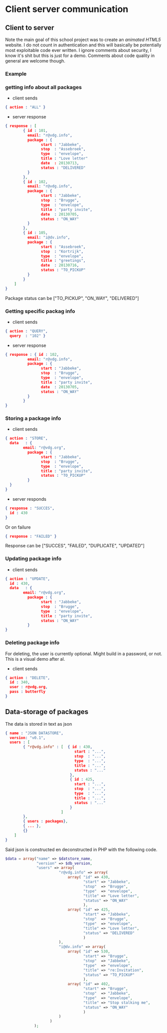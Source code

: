 
# Client server communication

## Client to server

Note the main goal of this school project was to create an *animated HTML5* website. I do not count in authentication and this will basically be potentially most exploitable code ever written. I ignore comments about security, I know it's shit but this is just for a demo. Comments about code quality in general are welcome though.

### Example

### getting info about all packages

- client sends

```json
{ action : "ALL" }
```

- server response

```json
{ response : [
		{ id : 101,
		  email: "r@vdg.info",
		  package : {
				start : "Jabbeke",
				stop  : "Assebroek",
				type  : "envelope",
				title : "Love letter"
				date  : 20130713,
				status : "DELIVERED"
		  }
		},
		{ id : 102,
		  email: "r@vdg.info",
		  package : {
				start : "Jabbeke",
				stop  : "Brugge",
				type  : "envelope",
				title : "party invite",
				date  : 20130705,
				status : "ON_WAY"
		  }
		},
		{ id : 105,
		  email: "i@dv.info",
		  package : {
				start : "Assebroek",
				stop  : "Kortrijk",
				type  : "envelope",
				title : "greetings",
				date  : 20130716,
				status : "TO_PICKUP"
		  }
		}
	]
}
```

Package status can be ["TO_PICKUP", "ON_WAY", "DELIVERED"]

### Getting specific packag info

- client sends

```json
{ action : "QUERY",
  query  : "102" }
```
 - server response

```json
{ response : { id : 102,
		  email: "r@vdg.info",
		  package : {
				start : "Jabbeke",
				stop  : "Brugge",
				type  : "envelope",
				title : "party invite",
				date  : 20130705,
				status : "ON_WAY"
		  }
		}
}
```

### Storing a package info

- client sends

```json
{ action : "STORE",
  data   : {
		email: "r@vdg.org",
		  package : {
				start : "Jabbeke",
				stop  : "Brugge",
				type  : "envelope",
				title : "party invite",
				status : "TO_PICKUP"
		  }
  }
}
```

- server responds

```json
{ response : "SUCCES",
  id : 430
}
```

Or on failure

```json
{ response : "FAILED" }
```

Response can be ["SUCCES", "FAILED", "DUPLICATE", "UPDATED"]

### Updating package info

- client sends

```json
{ action : "UPDATE",
  id : 430,
  data   : {
		email: "r@vdg.org",
		  package : {
				start : "Jabbeke",
				stop  : "Brugge",
				type  : "envelope",
				title : "party invite",
				status : "ON_WAY"
		  }
}
```

### Deleting package info

For deleting, the user is currently optional. Might build in a password, or not. This is a visual demo after al.

- client sends

```json
{ action : "DELETE",
  id : 340,
  user : r@vdg.org,
  pass : butterfly
}
```

## Data-storage of packages

The data is stored in text as json
```json
{ name : "JSON DATASTORE",
  version: "v0.1",
  users : [
		{ "r@vdg.info" : [	{ id : 430,
							   start : "...",
							   stop  : "...",
							   type  : "...",
							   title : "...",
							   status : "..."
							 },
							 { id : 425,
							   start : "...",
							   stop  : "...",
							   type  : "...",
							   title : "...",
							   status : "..."						 
							 }
						 ]
		},
		{ users : packages},
		{ ... },
		{}
	]
}
```

Said json is constructed en deconstructed in PHP with the following code.
```PHP
$data = array("name" => $datstore_name,
			  "version" => $db_version,
			  "users" => array(
						"r@vdg.info" => array(
							array( "id" => 430,
								   "start" => "Jabbeke",
								   "stop"  => "Brugge",
								   "type"  => "envelope",
								   "title" => "Love letter",
								   "status" => "ON_WAY"
								   ),
							array( "id" => 425,
								   "start" => "Jabbeke",
								   "stop"  => "Brugge",
								   "type"  => "envelope",
								   "title" => "Love letter",
								   "status" => "DELIVERED"
								   )
						),
						"i@dv.info" => array(
							array( "id" => 530,
								   "start" => "Brugge",
								   "stop"  => "Jabbeke",
								   "type"  => "envelope",
								   "title" => "re:Invitation",
								   "status" => "TO_PICKUP"
								   ),
							array( "id" => 402,
								   "start" => "Brugge",
								   "stop"  => "Jabbeke",
								   "type"  => "envelope",
								   "title" => "Stop stalking me",
								   "status" => "ON_WAY"
								   )
						)
					) 
			 );
```